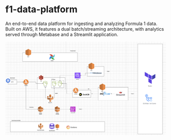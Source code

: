 # f1-data-platform
An end-to-end data platform for ingesting and analyzing Formula 1 data. Built on AWS, it features a dual batch/streaming architecture, with analytics served through Metabase and a Streamlit application.

![Initial Data Architecture](data/img/f1-initial-architecture.png)